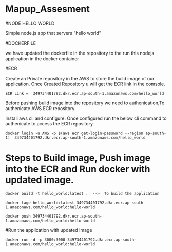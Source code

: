 # Mapup_Assesment

#NODE HELLO WORLD

Simple node.js app that servers "hello world"

#DOCKERFILE

we have updated the dockerfile in the repository to the run this nodejs application in the docker container

#ECR

Create an Private repository in the AWS to store the build image of our application.
Once Created Repository u will get the ECR link in the comsole.

    ECR Link =  349734401792.dkr.ecr.ap-south-1.amazonaws.com/hello_world

Before pushing  build image into the repository we need to authenication,To authenicate AWS ECR repository.

Install aws cli and configure. Once configured run the below cli command to authenicate to access the ECR repository.

    docker login -u AWS -p $(aws ecr get-login-password --region ap-south-1)  349734401792.dkr.ecr.ap-south-1.amazonaws.com/hello_world

# Steps to Build image, Push image into the ECR  and Run docker with updated image.

    docker build -t hello_world:latest .  -->  To build the application

    docker tage hello_world:latest 349734401792.dkr.ecr.ap-south-1.amazonaws.com/hello_world:hello-world

    docker push 349734401792.dkr.ecr.ap-south-1.amazonaws.com/hello_world:hello-world

#Run the application with updated Image

    docker run -d -p 3000:3000 349734401792.dkr.ecr.ap-south-1.amazonaws.com/hello_world:hello-world



